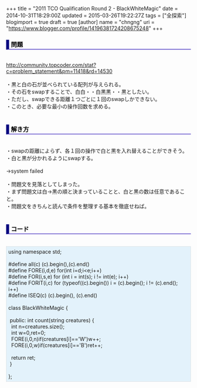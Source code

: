 +++
title = "2011 TCO Qualification Round 2 - BlackWhiteMagic"
date = 2014-10-31T18:29:00Z
updated = 2015-03-26T19:22:27Z
tags = ["全探索"]
blogimport = true
draft = true
[author]
	name = "chngng"
	uri = "https://www.blogger.com/profile/14196381724208675248"
+++

<div dir="ltr" style="text-align: left;" trbidi="on"><h3 style="border-bottom: 2px solid slateblue; border-left: 8px solid navy; color: black; padding: 0px 0px 1px 5px;">問題 </h3><br /><a href="http://community.topcoder.com/stat?c=problem_statement&amp;pm=11418&amp;rd=14530" target="_blank">http://community.topcoder.com/stat?c=problem_statement&amp;pm=11418&amp;rd=14530</a><br /><br />・黒と白の石が並べられている配列が与えられる。<br />・その石をswapすることで、白白・・白黒黒・・黒としたい。<br />・ただし、swapできる距離１つごとに１回のswapしかできない。<br />・このとき、必要な最小の操作回数を求める。<br /><br /><h3 style="border-bottom: 2px solid slateblue; border-left: 8px solid navy; color: black; padding: 0px 0px 1px 5px;">解き方 </h3><br />・swapの距離によらず、各１回の操作で白と黒を入れ替えることができそう。<br />・白と黒が分かれるようにswapする。<br /><br />→system failed<br /><br />・問題文を見落としてしまった。<br />・まず問題文は白→黒の順と決まっていることと、白と黒の数は任意であること。<br />・問題文をきちんと読んで条件を整理する基本を徹底せねば。<br /><br /><h3 style="border-bottom: 2px solid slateblue; border-left: 8px solid navy; color: black; padding: 0px 0px 1px 5px;">コード </h3><br /><div style="background-color: #e3f2fb; border: 1px dotted #CCCCCC; padding: 5px;">using namespace std;<br /><br />#define all(c) (c).begin(),(c).end()<br />#define FORE(i,d,e) for(int i=d;i&lt;e;i++)<br />#define FOR(i,s,e) for (int i = int(s); i != int(e); i++)<br />#define FORIT(i,c) for (typeof((c).begin()) i = (c).begin(); i != (c).end(); i++)<br />#define ISEQ(c) (c).begin(), (c).end()<br /><br />class BlackWhiteMagic {<br /><br /><span class="Apple-tab-span" style="white-space: pre;"> </span>public: int count(string creatures) {<br /><span class="Apple-tab-span" style="white-space: pre;">  </span>int n=creatures.size();<br /><span class="Apple-tab-span" style="white-space: pre;">  </span>int w=0,ret=0;<br /><span class="Apple-tab-span" style="white-space: pre;">  </span>FORE(i,0,n)if(creatures[i]=='W')w++;<br /><span class="Apple-tab-span" style="white-space: pre;">  </span>FORE(i,0,w)if(creatures[i]=='B')ret++;<br /><br /><span class="Apple-tab-span" style="white-space: pre;">  </span>return ret;<br /><span class="Apple-tab-span" style="white-space: pre;"> </span>}<br /><br />};</div></div>
